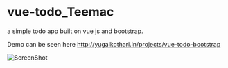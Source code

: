 # vue-todo_Teemac
a simple todo app built on vue js and bootstrap.

Demo can be seen here http://yugalkothari.in/projects/vue-todo-bootstrap

![ScreenShot](https://raw.github.com/yugalpsd1/vue-todo_Teemac/master/img/ss.PNG)

